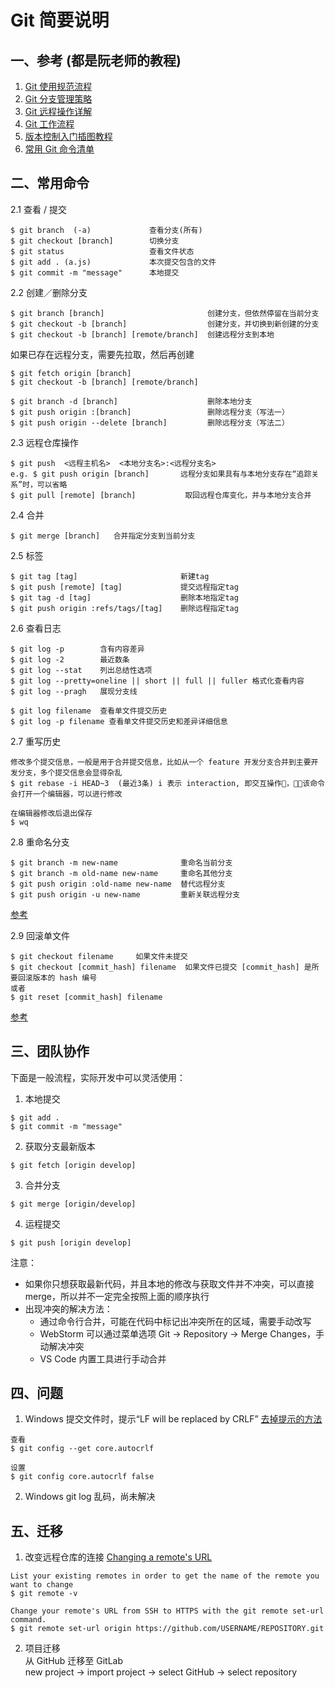 # Git 简要说明

## 一、参考 (都是阮老师的教程)

1. [Git 使用规范流程](http://www.ruanyifeng.com/blog/2015/08/git-use-process.html)
2. [Git 分支管理策略](http://www.ruanyifeng.com/blog/2012/07/git.html)
3. [Git 远程操作详解](http://www.ruanyifeng.com/blog/2014/06/git_remote.html)
4. [Git 工作流程](http://www.ruanyifeng.com/blog/2015/12/git-workflow.html)
5. [版本控制入门插图教程](http://www.ruanyifeng.com/blog/2008/12/a_visual_guide_to_version_control.html)
6. [常用 Git 命令清单](http://www.ruanyifeng.com/blog/2015/12/git-cheat-sheet.html)

## 二、常用命令

2.1 查看 / 提交

```
$ git branch  (-a)             查看分支(所有)
$ git checkout [branch]        切换分支
$ git status                   查看文件状态
$ git add . (a.js)             本次提交包含的文件
$ git commit -m "message"      本地提交
```

2.2 创建／删除分支

```
$ git branch [branch]                       创建分支，但依然停留在当前分支
$ git checkout -b [branch]                  创建分支，并切换到新创建的分支
$ git checkout -b [branch] [remote/branch]  创建远程分支到本地
```

如果已存在远程分支，需要先拉取，然后再创建

```
$ git fetch origin [branch]
$ git checkout -b [branch] [remote/branch]
```

```
$ git branch -d [branch]                    删除本地分支
$ git push origin :[branch]                 删除远程分支（写法一）
$ git push origin --delete [branch]         删除远程分支（写法二）
```

2.3 远程仓库操作

```
$ git push  <远程主机名>  <本地分支名>:<远程分支名>
e.g. $ git push origin [branch]       远程分支如果具有与本地分支存在“追踪关系”时，可以省略
$ git pull [remote] [branch]           取回远程仓库变化，并与本地分支合并
```

2.4 合并

```
$ git merge [branch]   合并指定分支到当前分支
```

2.5 标签

```
$ git tag [tag]                       新建tag
$ git push [remote] [tag]             提交远程指定tag
$ git tag -d [tag]                    删除本地指定tag
$ git push origin :refs/tags/[tag]    删除远程指定tag
```

2.6 查看日志

```
$ git log -p        含有内容差异
$ git log -2        最近数条
$ git log --stat    列出总结性选项
$ git log --pretty=oneline || short || full || fuller 格式化查看内容
$ git log --pragh   展现分支线  

$ git log filename  查看单文件提交历史
$ git log -p filename 查看单文件提交历史和差异详细信息
```

2.7 重写历史

```
修改多个提交信息，一般是用于合并提交信息，比如从一个 feature 开发分支合并到主要开发分支，多个提交信息会显得杂乱
$ git rebase -i HEAD~3  (最近3条) i 表示 interaction, 即交互操作，该命令会打开一个编辑器，可以进行修改

在编辑器修改后退出保存
$ wq
```

2.8 重命名分支

```
$ git branch -m new-name              重命名当前分支
$ git branch -m old-name new-name     重命名其他分支
$ git push origin :old-name new-name  替代远程分支
$ git push origin -u new-name         重新关联远程分支
```

[参考](https://multiplestates.wordpress.com/2015/02/05/rename-a-local-and-remote-branch-in-git/)

2.9 回滚单文件

```
$ git checkout filename     如果文件未提交
$ git checkout [commit_hash] filename  如果文件已提交 [commit_hash] 是所要回滚版本的 hash 编号
或者
$ git reset [commit_hash] filename
```

[参考](https://fettblog.eu/snippets/git/reverting-a-single-file/)

## 三、团队协作

下面是一般流程，实际开发中可以灵活使用：

1. 本地提交

```
$ git add .
$ git commit -m "message"
```

2. 获取分支最新版本

```
$ git fetch [origin develop]
```

3. 合并分支

```
$ git merge [origin/develop]
```

4. 运程提交

```
$ git push [origin develop]
```

注意：

- 如果你只想获取最新代码，并且本地的修改与获取文件并不冲突，可以直接 merge，所以并不一定完全按照上面的顺序执行
- 出现冲突的解决方法：
  - 通过命令行合并，可能在代码中标记出冲突所在的区域，需要手动改写
  - WebStorm 可以通过菜单选项 Git -> Repository -> Merge Changes，手动解决冲突
  - VS Code 内置工具进行手动合并

## 四、问题

1. Windows 提交文件时，提示“LF will be replaced by CRLF”
   [去掉提示的方法](https://blog.csdn.net/taiyangdao/article/details/78629107)

```
查看
$ git config --get core.autocrlf

设置
$ git config core.autocrlf false
```

2. Windows git log 乱码，尚未解决

## 五、迁移

1. 改变远程仓库的连接 [Changing a remote's URL](https://help.github.com/articles/changing-a-remote-s-url/)

```
List your existing remotes in order to get the name of the remote you want to change
$ git remote -v

Change your remote's URL from SSH to HTTPS with the git remote set-url command.
$ git remote set-url origin https://github.com/USERNAME/REPOSITORY.git
```

2. 项目迁移  
从 GitHub 迁移至 GitLab  
new project -> import project -> select GitHub -> select repository
